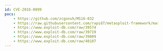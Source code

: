 ```yaml
---
id: CVE-2016-0099
pocs:
    - https://github.com/zcgonvh/MS16-032
    - https://raw.githubusercontent.com/rapid7/metasploit-framework/master/modules/exploits/windows/local/ms16_032_secondary_logon_handle_privesc.rb
    - https://www.exploit-db.com/raw/39574
    - https://www.exploit-db.com/raw/39719
    - https://www.exploit-db.com/raw/39809
    - https://www.exploit-db.com/raw/40107
---
```

